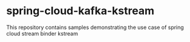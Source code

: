 # spring-cloud-kafka-kstream
This repository contains samples demonstrating the use case of spring cloud stream binder kstream

